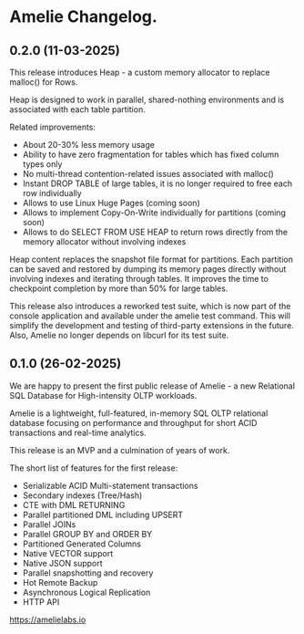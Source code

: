 # Amelie Changelog.

## 0.2.0 (11-03-2025)

This release introduces Heap - a custom memory allocator to replace malloc() for Rows.

Heap is designed to work in parallel, shared-nothing environments and is associated with each table partition.

Related improvements:

* About 20-30% less memory usage
* Ability to have zero fragmentation for tables which has fixed column types only
* No multi-thread contention-related issues associated with malloc()
* Instant DROP TABLE of large tables, it is no longer required to free each row individually
* Allows to use Linux Huge Pages (coming soon)
* Allows to implement Copy-On-Write individually for partitions (coming soon)
* Allows to do SELECT FROM USE HEAP to return rows directly from the memory allocator without involving indexes

Heap content replaces the snapshot file format for partitions. Each partition can be saved and restored by
dumping its memory pages directly without involving indexes and iterating through tables. It improves the time
to checkpoint completion by more than 50% for large tables.

This release also introduces a reworked test suite, which is now part of the console application and available
under the amelie test command. This will simplify the development and testing of third-party extensions in
the future. Also, Amelie no longer depends on libcurl for its test suite.

## 0.1.0 (26-02-2025)

We are happy to present the first public release of Amelie - a new Relational SQL Database for High-intensity OLTP workloads.

Amelie is a lightweight, full-featured, in-memory SQL OLTP relational database focusing on performance and throughput for short ACID transactions and real-time analytics.

This release is an MVP and a culmination of years of work.

The short list of features for the first release:

* Serializable ACID Multi-statement transactions
* Secondary indexes (Tree/Hash)
* CTE with DML RETURNING
* Parallel partitioned DML including UPSERT
* Parallel JOINs
* Parallel GROUP BY and ORDER BY
* Partitioned Generated Columns
* Native VECTOR support
* Native JSON support
* Parallel snapshotting and recovery
* Hot Remote Backup
* Asynchronous Logical Replication
* HTTP API

https://amelielabs.io
